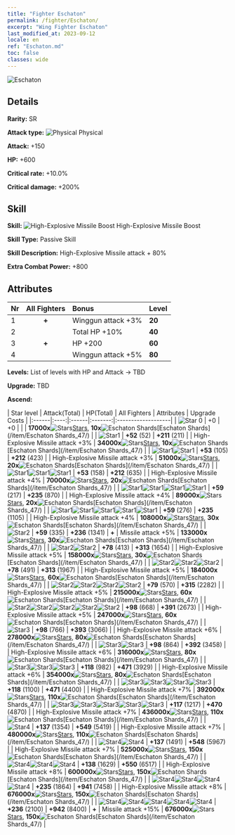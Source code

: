 ```yaml
---
title: "Fighter Eschaton"
permalink: /fighter/Eschaton/
excerpt: "Wing Fighter Eschaton"
last_modified_at: 2023-09-12
locale: en
ref: "Eschaton.md"
toc: false
classes: wide
---
```



 ![Eschaton](/images/ship/fj_img19.png)

## Details

 **Rarity:** SR 

 **Attack type:** ![Physical](/images/common_sx_icon9.png) Physical 

 **Attack:** +150

 **HP:** +600

 **Critical rate:** +10.0%

 **Critical damage:** +200%

## Skill

 **Skill:** ![High-Explosive Missile Boost](/images/skill/skill_45_p.png) High-Explosive Missile Boost

 **Skill Type:**  Passive Skill

 **Skill Description:**  High-Explosive Missile attack + 80%

 **Extra Combat Power:**  +800

## Attributes

  |  Nr | All Fighters | Bonus | Level |
  |:----|:-------------:|:--------------------|:--------|
  | 1  | **+**  | Winggun attack +3%  | **20** |
  | 2  |   | Total HP +10%  | **40** |
  | 3  | **+**  | HP +200  | **60** |
  | 4  |   | Winggun attack +5%  | **80** |


 **Levels:**  List of levels with HP and Attack -> TBD

 **Upgrade:**  TBD

 **Ascend:**  

  |  Star level | Attack(Total) | HP(Total) | All Fighters | Attributes | Upgrade Costs |
  |:------|:----:|:------|:-------:|:-------------------|
  | ![Star 0](/images/s0.png)  | +0  | +0  |  |    | **17000x**![Stars](/images/item/Stars_p.png)[Stars](/item/Stars_2/), **10x**![Eschaton Shards](/images/item/Eschaton_Shards_p.png)[Eschaton Shards](/item/Eschaton Shards_47/) |
  | ![Star1](/images/s1.png)  | **+52** (52)  | **+211** (211)  |   | High-Explosive Missile attack +3%  | **34000x**![Stars](/images/item/Stars_p.png)[Stars](/item/Stars_2/), **10x**![Eschaton Shards](/images/item/Eschaton_Shards_p.png)[Eschaton Shards](/item/Eschaton Shards_47/) |
  | ![Star1](/images/s1.png)![Star1](/images/s1.png)  | **+53** (105)  | **+212** (423)  |   | High-Explosive Missile attack +3%  | **51000x**![Stars](/images/item/Stars_p.png)[Stars](/item/Stars_2/), **20x**![Eschaton Shards](/images/item/Eschaton_Shards_p.png)[Eschaton Shards](/item/Eschaton Shards_47/) |
  | ![Star1](/images/s1.png)![Star1](/images/s1.png)![Star1](/images/s1.png)  | **+53** (158)  | **+212** (635)  |   | High-Explosive Missile attack +4%  | **70000x**![Stars](/images/item/Stars_p.png)[Stars](/item/Stars_2/), **20x**![Eschaton Shards](/images/item/Eschaton_Shards_p.png)[Eschaton Shards](/item/Eschaton Shards_47/) |
  | ![Star1](/images/s1.png)![Star1](/images/s1.png)![Star1](/images/s1.png)![Star1](/images/s1.png)  | **+59** (217)  | **+235** (870)  |   | High-Explosive Missile attack +4%  | **89000x**![Stars](/images/item/Stars_p.png)[Stars](/item/Stars_2/), **20x**![Eschaton Shards](/images/item/Eschaton_Shards_p.png)[Eschaton Shards](/item/Eschaton Shards_47/) |
  | ![Star1](/images/s1.png)![Star1](/images/s1.png)![Star1](/images/s1.png)![Star1](/images/s1.png)![Star1](/images/s1.png)  | **+59** (276)  | **+235** (1105)  |   | High-Explosive Missile attack +4%  | **108000x**![Stars](/images/item/Stars_p.png)[Stars](/item/Stars_2/), **30x**![Eschaton Shards](/images/item/Eschaton_Shards_p.png)[Eschaton Shards](/item/Eschaton Shards_47/) |
  | ![Star2](/images/s2.png)  | **+59** (335)  | **+236** (1341)  | **+**  | Missile attack +5%  | **133000x**![Stars](/images/item/Stars_p.png)[Stars](/item/Stars_2/), **30x**![Eschaton Shards](/images/item/Eschaton_Shards_p.png)[Eschaton Shards](/item/Eschaton Shards_47/) |
  | ![Star2](/images/s2.png)![Star2](/images/s2.png)  | **+78** (413)  | **+313** (1654)  |   | High-Explosive Missile attack +5%  | **158000x**![Stars](/images/item/Stars_p.png)[Stars](/item/Stars_2/), **30x**![Eschaton Shards](/images/item/Eschaton_Shards_p.png)[Eschaton Shards](/item/Eschaton Shards_47/) |
  | ![Star2](/images/s2.png)![Star2](/images/s2.png)![Star2](/images/s2.png)  | **+78** (491)  | **+313** (1967)  |   | High-Explosive Missile attack +5%  | **184000x**![Stars](/images/item/Stars_p.png)[Stars](/item/Stars_2/), **60x**![Eschaton Shards](/images/item/Eschaton_Shards_p.png)[Eschaton Shards](/item/Eschaton Shards_47/) |
  | ![Star2](/images/s2.png)![Star2](/images/s2.png)![Star2](/images/s2.png)![Star2](/images/s2.png)  | **+79** (570)  | **+315** (2282)  |   | High-Explosive Missile attack +5%  | **215000x**![Stars](/images/item/Stars_p.png)[Stars](/item/Stars_2/), **60x**![Eschaton Shards](/images/item/Eschaton_Shards_p.png)[Eschaton Shards](/item/Eschaton Shards_47/) |
  | ![Star2](/images/s2.png)![Star2](/images/s2.png)![Star2](/images/s2.png)![Star2](/images/s2.png)![Star2](/images/s2.png)  | **+98** (668)  | **+391** (2673)  |   | High-Explosive Missile attack +5%  | **247000x**![Stars](/images/item/Stars_p.png)[Stars](/item/Stars_2/), **60x**![Eschaton Shards](/images/item/Eschaton_Shards_p.png)[Eschaton Shards](/item/Eschaton Shards_47/) |
  | ![Star3](/images/s3.png)  | **+98** (766)  | **+393** (3066)  |   | High-Explosive Missile attack +6%  | **278000x**![Stars](/images/item/Stars_p.png)[Stars](/item/Stars_2/), **80x**![Eschaton Shards](/images/item/Eschaton_Shards_p.png)[Eschaton Shards](/item/Eschaton Shards_47/) |
  | ![Star3](/images/s3.png)![Star3](/images/s3.png)  | **+98** (864)  | **+392** (3458)  |   | High-Explosive Missile attack +6%  | **316000x**![Stars](/images/item/Stars_p.png)[Stars](/item/Stars_2/), **80x**![Eschaton Shards](/images/item/Eschaton_Shards_p.png)[Eschaton Shards](/item/Eschaton Shards_47/) |
  | ![Star3](/images/s3.png)![Star3](/images/s3.png)![Star3](/images/s3.png)  | **+118** (982)  | **+471** (3929)  |   | High-Explosive Missile attack +6%  | **354000x**![Stars](/images/item/Stars_p.png)[Stars](/item/Stars_2/), **80x**![Eschaton Shards](/images/item/Eschaton_Shards_p.png)[Eschaton Shards](/item/Eschaton Shards_47/) |
  | ![Star3](/images/s3.png)![Star3](/images/s3.png)![Star3](/images/s3.png)![Star3](/images/s3.png)  | **+118** (1100)  | **+471** (4400)  |   | High-Explosive Missile attack +7%  | **392000x**![Stars](/images/item/Stars_p.png)[Stars](/item/Stars_2/), **110x**![Eschaton Shards](/images/item/Eschaton_Shards_p.png)[Eschaton Shards](/item/Eschaton Shards_47/) |
  | ![Star3](/images/s3.png)![Star3](/images/s3.png)![Star3](/images/s3.png)![Star3](/images/s3.png)![Star3](/images/s3.png)  | **+117** (1217)  | **+470** (4870)  |   | High-Explosive Missile attack +7%  | **436000x**![Stars](/images/item/Stars_p.png)[Stars](/item/Stars_2/), **110x**![Eschaton Shards](/images/item/Eschaton_Shards_p.png)[Eschaton Shards](/item/Eschaton Shards_47/) |
  | ![Star4](/images/s4.png)  | **+137** (1354)  | **+549** (5419)  |   | High-Explosive Missile attack +7%  | **480000x**![Stars](/images/item/Stars_p.png)[Stars](/item/Stars_2/), **110x**![Eschaton Shards](/images/item/Eschaton_Shards_p.png)[Eschaton Shards](/item/Eschaton Shards_47/) |
  | ![Star4](/images/s4.png)![Star4](/images/s4.png)  | **+137** (1491)  | **+548** (5967)  |   | High-Explosive Missile attack +7%  | **525000x**![Stars](/images/item/Stars_p.png)[Stars](/item/Stars_2/), **150x**![Eschaton Shards](/images/item/Eschaton_Shards_p.png)[Eschaton Shards](/item/Eschaton Shards_47/) |
  | ![Star4](/images/s4.png)![Star4](/images/s4.png)![Star4](/images/s4.png)  | **+138** (1629)  | **+550** (6517)  |   | High-Explosive Missile attack +8%  | **600000x**![Stars](/images/item/Stars_p.png)[Stars](/item/Stars_2/), **150x**![Eschaton Shards](/images/item/Eschaton_Shards_p.png)[Eschaton Shards](/item/Eschaton Shards_47/) |
  | ![Star4](/images/s4.png)![Star4](/images/s4.png)![Star4](/images/s4.png)![Star4](/images/s4.png)  | **+235** (1864)  | **+941** (7458)  |   | High-Explosive Missile attack +8%  | **676000x**![Stars](/images/item/Stars_p.png)[Stars](/item/Stars_2/), **150x**![Eschaton Shards](/images/item/Eschaton_Shards_p.png)[Eschaton Shards](/item/Eschaton Shards_47/) |
  | ![Star4](/images/s4.png)![Star4](/images/s4.png)![Star4](/images/s4.png)![Star4](/images/s4.png)![Star4](/images/s4.png)  | **+236** (2100)  | **+942** (8400)  | **+**  | Missile attack +15%  | **676000x**![Stars](/images/item/Stars_p.png)[Stars](/item/Stars_2/), **150x**![Eschaton Shards](/images/item/Eschaton_Shards_p.png)[Eschaton Shards](/item/Eschaton Shards_47/) |

